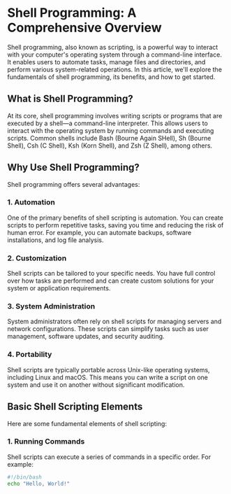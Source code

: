 # Shell Programming: A Comprehensive Overview

Shell programming, also known as scripting, is a powerful way to interact with your computer's operating system through a command-line interface. It enables users to automate tasks, manage files and directories, and perform various system-related operations. In this article, we'll explore the fundamentals of shell programming, its benefits, and how to get started.

## What is Shell Programming?

At its core, shell programming involves writing scripts or programs that are executed by a shell—a command-line interpreter. This allows users to interact with the operating system by running commands and executing scripts. Common shells include Bash (Bourne Again SHell), Sh (Bourne Shell), Csh (C Shell), Ksh (Korn Shell), and Zsh (Z Shell), among others.

## Why Use Shell Programming?

Shell programming offers several advantages:

### 1. Automation

One of the primary benefits of shell scripting is automation. You can create scripts to perform repetitive tasks, saving you time and reducing the risk of human error. For example, you can automate backups, software installations, and log file analysis.

### 2. Customization

Shell scripts can be tailored to your specific needs. You have full control over how tasks are performed and can create custom solutions for your system or application requirements.

### 3. System Administration

System administrators often rely on shell scripts for managing servers and network configurations. These scripts can simplify tasks such as user management, software updates, and security auditing.

### 4. Portability

Shell scripts are typically portable across Unix-like operating systems, including Linux and macOS. This means you can write a script on one system and use it on another without significant modification.

## Basic Shell Scripting Elements

Here are some fundamental elements of shell scripting:

### 1. Running Commands

Shell scripts can execute a series of commands in a specific order. For example:

```bash
#!/bin/bash
echo "Hello, World!"
```